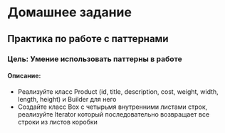 # Домашнее задание 
## Практика по работе с паттернами
### Цель: Умение использовать паттерны в работе

#### Описание:
* Реализуйте класс Product (id, title, description, cost, weight, width, length, height) и Builder для него
* Создайте класс Box с четырьмя внутренними листами строк, реализуйте Iterator который последовательно возвращает все строки из листов коробки